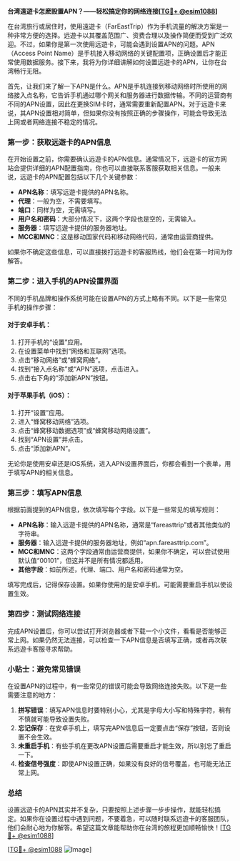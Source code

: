 **台湾遠遊卡怎麽設置APN？——轻松搞定你的网络连接[[TG💪+ @esim1088](https://t.me/s/esim1088)]**

在台湾旅行或居住时，使用遠遊卡（FarEastTrip）作为手机流量的解决方案是一种非常方便的选择。远遊卡以其覆盖范围广、资费合理以及操作简便而受到广泛欢迎。不过，如果你是第一次使用远遊卡，可能会遇到设置APN的问题。APN（Access Point Name）是手机接入移动网络的关键配置项，正确设置后才能正常使用数据服务。接下来，我将为你详细讲解如何设置远遊卡的APN，让你在台湾畅行无阻。

首先，让我们来了解一下APN是什么。APN是手机连接到移动网络时所使用的网络接入点名称，它告诉手机通过哪个网关和服务器进行数据传输。不同的运营商有不同的APN设置，因此在更换SIM卡时，通常需要重新配置APN。对于远遊卡来说，其APN设置相对简单，但如果你没有按照正确的步骤操作，可能会导致无法上网或者网络连接不稳定的情况。

### 第一步：获取远遊卡的APN信息

在开始设置之前，你需要确认远遊卡的APN信息。通常情况下，远遊卡的官方网站会提供详细的APN配置指南，你也可以直接联系客服获取相关信息。一般来说，远遊卡的APN配置包括以下几个关键参数：

- **APN名称**：填写远遊卡提供的APN名称。
- **代理**：一般为空，不需要填写。
- **端口**：同样为空，无需填写。
- **用户名和密码**：大部分情况下，这两个字段也是空的，无需输入。
- **服务器**：填写远遊卡提供的服务器地址。
- **MCC和MNC**：这是移动国家代码和移动网络代码，通常由运营商提供。

如果你不确定这些信息，可以直接拨打远遊卡的客服热线，他们会在第一时间为你解答。

### 第二步：进入手机的APN设置界面

不同的手机品牌和操作系统可能在设置APN的方式上略有不同。以下是一些常见手机的操作步骤：

#### 对于安卓手机：
1. 打开手机的“设置”应用。
2. 在设置菜单中找到“网络和互联网”选项。
3. 点击“移动网络”或“蜂窝网络”。
4. 找到“接入点名称”或“APN”选项，点击进入。
5. 点击右下角的“添加新APN”按钮。

#### 对于苹果手机（iOS）：
1. 打开“设置”应用。
2. 进入“蜂窝移动网络”选项。
3. 点击“蜂窝移动数据选项”或“蜂窝移动网络设置”。
4. 找到“APN设置”并点击。
5. 点击“添加新APN”。

无论你是使用安卓还是iOS系统，进入APN设置界面后，你都会看到一个表单，用于填写APN的相关信息。

### 第三步：填写APN信息

根据前面提到的APN信息，依次填写每个字段。以下是一些常见的填写规则：

- **APN名称**：输入远遊卡提供的APN名称，通常是“fareasttrip”或者其他类似的字符串。
- **服务器**：输入远遊卡提供的服务器地址，例如“apn.fareasttrip.com”。
- **MCC和MNC**：这两个字段通常由运营商提供，如果你不确定，可以尝试使用默认值“00101”，但这并不是所有情况都适用。
- **其他字段**：如前所述，代理、端口、用户名和密码通常为空。

填写完成后，记得保存设置。如果你使用的是安卓手机，可能需要重启手机以使设置生效。

### 第四步：测试网络连接

完成APN设置后，你可以尝试打开浏览器或者下载一个小文件，看看是否能够正常上网。如果仍然无法连接，可以检查一下APN信息是否填写正确，或者再次联系远遊卡客服寻求帮助。

### 小贴士：避免常见错误

在设置APN的过程中，有一些常见的错误可能会导致网络连接失败。以下是一些需要注意的地方：

1. **拼写错误**：填写APN信息时要特别小心，尤其是字母大小写和特殊字符，稍有不慎就可能导致设置失败。
2. **忘记保存**：在安卓手机上，填写完APN信息后一定要点击“保存”按钮，否则设置不会生效。
3. **未重启手机**：有些手机在更改APN设置后需要重启才能生效，所以别忘了重启一下。
4. **检查信号强度**：即使APN设置正确，如果没有良好的信号覆盖，也可能无法正常上网。

### 总结

设置远遊卡的APN其实并不复杂，只要按照上述步骤一步步操作，就能轻松搞定。如果你在设置过程中遇到问题，不要着急，可以随时联系远遊卡的客服团队，他们会耐心地为你解答。希望这篇文章能帮助你在台湾的旅程更加顺畅愉快！[[TG💪+ @esim1088](https://t.me/s/esim1088)]

[[TG💪+ @esim1088](https://t.me/s/esim1088) ![Image](https://i.postimg.cc/4NQfJmqS/Snipaste-2025-05-13-00-14-12.png)]